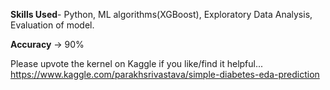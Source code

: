 **Skills Used**- Python, ML algorithms(XGBoost), Exploratory Data Analysis, Evaluation of model.

**Accuracy** -> 90%

Please upvote the kernel on Kaggle if you like/find it helpful...<br>
https://www.kaggle.com/parakhsrivastava/simple-diabetes-eda-prediction
